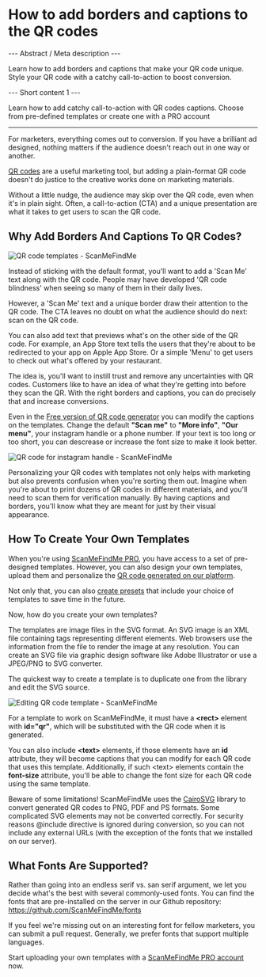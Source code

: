 <h1>How to add borders and captions to the QR codes</h1>

--- Abstract / Meta description ---

Learn how to add borders and captions that make your QR code unique. Style your QR code with a catchy call-to-action to boost conversion.

--- Short content 1 ---

Learn how to add catchy call-to-action with QR codes captions. Choose from pre-defined templates or create one with a PRO account

----------

<p>For marketers, everything comes out to conversion. If you have a brilliant ad designed,
    nothing matters if the audience doesn't reach out in one way or another.</p>

<p><a href="#static:url">QR codes</a> are a useful marketing tool, but adding a plain-format QR code doesn't do
    justice to the creative works done on marketing materials.</p>

<p>Without a little nudge, the audience may skip over the QR code, even when it's in plain sight.
    Often, a call-to-action (CTA) and a unique presentation are what it takes to get users to scan the QR code.</p>

<h2>Why Add Borders And Captions To QR Codes?</h2>

<p class="imageholder"><img src="https://media.scanmefindme.com/blog/about_templates/files/img 1 - templates.png" alt="QR code templates - ScanMeFindMe"></p>

<p>Instead of sticking with the default format, you'll want to add a 'Scan Me' text along with the QR code.
    People may have developed 'QR code blindness' when seeing so many of them in their daily lives. </p>

<p>However, a 'Scan Me' text and a unique border draw their attention to the QR code.
    The CTA leaves no doubt on what the audience should do next: scan on the QR code. </p>

<p>You can also add text that previews what's on the other side of the QR code. 
    For example, an App Store text tells the users that they're about to be redirected to your app on 
    Apple App Store. Or a simple 'Menu' to get users to check out what's offered by your restaurant.</p>

<p>The idea is, you'll want to instill trust and remove any uncertainties with QR codes. 
    Customers like to have an idea of what they're getting into before they scan the QR. 
    With the right borders and captions, you can do precisely that and increase conversions.</p>

<p>Even in the <a href="#static:url">Free version of QR code generator</a> you can modify the captions
    on the templates. Change the default <strong>"Scan me"</strong> to <strong>"More info"</strong>,
    <strong>"Our menu"</strong>, your instagram handle or a phone number. If your text is too long or too short,
    you can descrease or increase the font size to make it look better.</p>

<p class="imageholder"><img src="https://media.scanmefindme.com/blog/about_templates/files/img 2 - qr code instagram.png" alt="QR code for instagram handle - ScanMeFindMe"></p>

<p>Personalizing your QR codes with templates not only helps with marketing but also prevents confusion 
    when you're sorting them out. Imagine when you're about to print dozens of QR codes in different materials, 
    and you'll need to scan them for verification manually. By having captions and borders, 
    you'll know what they are meant for just by their visual appearance.</p>
<h2>How To Create Your Own Templates</h2>
<p>When you're using <a href="#pro">ScanMeFindMe PRO</a>, you have access to a set of pre-designed templates. 
    However, you can also design your own templates, upload them and personalize 
    the <a href="#static:url">QR code generated on our platform</a>.</p>

<p>Not only that, you can also <a href="#article:about_presets">create presets</a> that include your choice of templates to save time in the future. </p>

<p>Now, how do you create your own templates?</p>

<p>The templates are image files in the SVG format. An SVG image is an XML file containing tags representing different elements. 
    Web browsers use the information from the file to render the image at any resolution. 
    You can create an SVG file via graphic design software like Adobe Illustrator or use a JPEG/PNG to SVG converter.</p>

<p>The quickest way to create a template is to duplicate one from the library and edit the SVG source.</p>
<p class="imageholder"><img src="https://media.scanmefindme.com/blog/about_templates/files/img 3 - edit svg template.png" alt="Editing QR code template - ScanMeFindMe"></p>

<p>For a template to work on ScanMeFindMe, it must have a <strong>&lt;rect&gt;</strong> element with <strong>id="qr"</strong>, which will be substituted with the QR code when it is generated.</p>
<p>You can also include <strong>&lt;text&gt;</strong> elements, if those elements have an <strong>id</strong> attribute, they will become captions that you can modify for each QR code that uses this template. Additionally, if such &lt;text&gt; elements
contain the <strong>font-size</strong> attribute, you'll be able to change the font size for each QR code using the same template.
</p>

<p>Beware of some limitations! ScanMeFindMe uses the <a href="https://cairosvg.org/" class="externallink">CairoSVG</a> library to convert 
    generated QR codes to PNG, PDF and PS formats.
    Some complicated SVG elements may not be converted correctly. For security reasons @include directive is ignored during
    conversion, so you can not include any external URLs (with the exception of the fonts that we installed on our server).</p>

<h2>What Fonts Are Supported? </h2>

<p>Rather than going into an endless serif vs. san serif argument, we let you decide what's the best with several commonly-used fonts.
    You can find the fonts that are pre-installed on the server in our Github repository:
    <a href="https://github.com/ScanMeFindMe/fonts" class="externallink" target="_blank">https://github.com/ScanMeFindMe/fonts</a></p>

<p>If you feel we're missing out on an interesting font for fellow marketers, you can submit a pull request.
    Generally, we prefer fonts that support multiple languages.</p>

<p>Start uploading your own templates with a <a href="#pro">ScanMeFindMe PRO account</a> now.</p>
